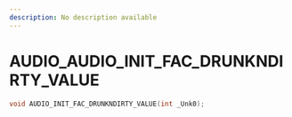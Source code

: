 ```yaml
---
description: No description available 
---
```


# AUDIO\_AUDIO_INIT_FAC_DRUNKNDIRTY_VALUE

```cpp
void AUDIO_INIT_FAC_DRUNKNDIRTY_VALUE(int _Unk0);
```